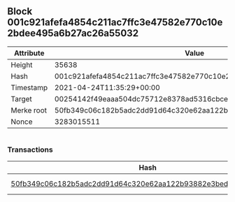 ## Block 001c921afefa4854c211ac7ffc3e47582e770c10e2bdee495a6b27ac26a55032

Attribute | Value
--- | ---
Height | 35638
Hash | 001c921afefa4854c211ac7ffc3e47582e770c10e2bdee495a6b27ac26a55032
Timestamp | 2021-04-24T11:35:29+00:00
Target | 00254142f49eaaa504dc75712e8378ad5316cbcead634704b3734b6271167cc4
Merke root | 50fb349c06c182b5adc2dd91d64c320e62aa122b93882e3bedb94b39f147fe0f
Nonce | 3283015511

```

```

### Transactions

Hash | Amount
--- | ---
[50fb349c06c182b5adc2dd91d64c320e62aa122b93882e3bedb94b39f147fe0f](50fb349c06c182b5adc2dd91d64c320e62aa122b93882e3bedb94b39f147fe0f.md) | 10.00000000 SKEPTI 
